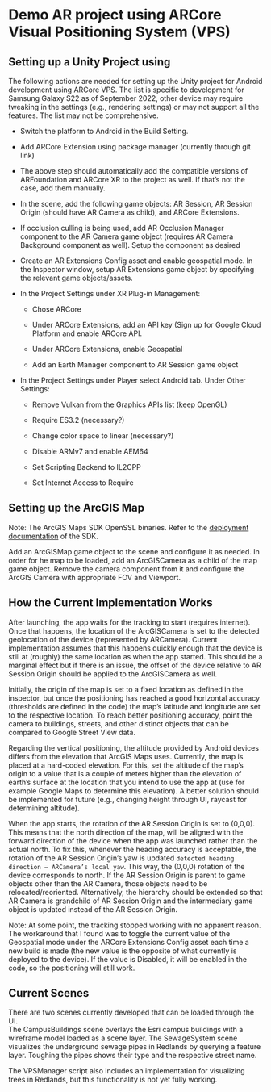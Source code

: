 
# Demo AR project using ARCore Visual Positioning System (VPS)

## Setting up a Unity Project using 

The following actions are needed for setting up the Unity project for Android development using ARCore VPS. The list is specific to development for Samsung Galaxy S22 as of September 2022, other device may require tweaking in the settings (e.g., rendering settings) or may not support all the features. The list may not be comprehensive.

- Switch the platform to Android in the Build Setting.

- Add ARCore Extension using package manager (currently through git link)

- The above step should automatically add the compatible versions of ARFoundation and ARCore XR to the project as well. If that’s not the case, add them manually.

- In the scene, add the following game objects: AR Session, AR Session Origin (should have AR Camera as child), and ARCore Extensions.

- If occlusion culling is being used, add AR Occlusion Manager component to the AR Camera game object (requires AR Camera Background component as well). Setup the component as desired

- Create an AR Extensions Config asset and enable geospatial mode. In the Inspector window, setup AR Extensions game object by specifying the relevant game objects/assets.

- In the Project Settings under XR Plug-in Management:

	- Chose ARCore

	- Under ARCore Extensions, add an API key (Sign up for Google Cloud Platform and enable ARCore API.

	- Under ARCore Extensions, enable Geospatial

	- Add an Earth Manager component to AR Session game object

- In the Project Settings under Player select Android tab. Under Other Settings:

	- Remove Vulkan from the Graphics APIs list (keep OpenGL)

	- Require ES3.2 (necessary?)

	- Change color space to linear (necessary?)

	- Disable ARMv7 and enable AEM64

	- Set Scripting Backend to IL2CPP

	- Set Internet Access to Require

## Setting up the ArcGIS Map

Note: The ArcGIS Maps SDK OpenSSL binaries. Refer to the [deployment documentation](https://developers.arcgis.com/unity/deployment/) of the SDK.

Add an ArcGISMap game object to the scene and configure it as needed. In order for he map to be loaded, add an ArcGISCamera as a child of the map game object. Remove the camera component from it and configure the ArcGIS Camera with appropriate FOV and Viewport.

## How the Current Implementation Works

After launching, the app waits for the tracking to start (requires internet). Once that happens, the location of the ArcGISCamera is set to the detected geolocation of the device (represented by ARCamera). Current implementation assumes that this happens quickly enough that the device is still at (roughly) the same location as when the app started. This should be a marginal effect but if there is an issue, the offset of the device relative to AR Session Origin should be applied to the ArcGISCamera as well.

Initially, the origin of the map is set to a fixed location as defined in the inspector, but once the positioning has reached a good horizontal accuracy (thresholds are defined in the code) the map’s latitude and longitude are set to the respective location. To reach better positioning accuracy, point the camera to buildings, streets, and other distinct objects that can be compared to Google Street View data.

Regarding the vertical positioning, the altitude provided by Android devices differs from the elevation that ArcGIS Maps uses. Currently, the map is placed at a hard-coded elevation. For this, set the altitude of the map’s origin to a value that is a couple of meters higher than the elevation of earth’s surface at the location that you intend to use the app at (use for example Google Maps to determine this elevation). A better solution should be implemented for future (e.g., changing height through UI, raycast for determining altitude).

When the app starts, the rotation of the AR Session Origin is set to (0,0,0). This means that the north direction of the map, will be aligned with the forward direction of the device when the app was launched rather than the actual north. To fix this, whenever the heading accuracy is acceptable, the rotation of the AR Session Origin’s yaw is updated  `detected heading direction – ARCamera’s local yaw`. This way, the (0,0,0) rotation of the device corresponds to north. If the AR Session Origin is parent to game objects other than the AR Camera, those objects need to be relocated/reoriented. Alternatively, the hierarchy should be extended so that AR Camera is grandchild of AR Session Origin and the intermediary game object is updated instead of the AR Session Origin.

Note: At some point, the tracking stopped working with no apparent reason. The workaround that I found was to toggle the current value of the Geospatial mode under the ARCore Extensions Config asset each time a new build is made (the new value is the opposite of what currently is deployed to the device). If the value is Disabled, it will be enabled in the code, so the positioning will still work.

## Current Scenes

There are two scenes currently developed that can be loaded through the UI.  
The CampusBuildings scene overlays the Esri campus buildings with a wireframe model loaded as a scene layer. 
The SewageSystem scene visualizes the underground sewage pipes in Redlands by querying a feature layer. Toughing the pipes shows their type and the respective street name. 

The VPSManager script also includes an implementation for visualizing trees in Redlands, but this functionality is not yet fully working.   